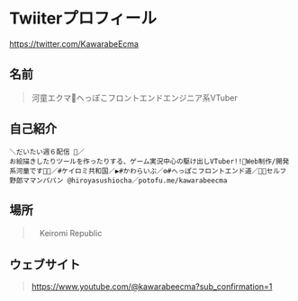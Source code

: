 # Twiiterプロフィール

<https://twitter.com/KawarabeEcma>

## 名前

> 河童エクマ🥒へっぽこフロントエンドエンジニア系VTuber

## 自己紹介

```
＼だいたい週６配信 🥳／
お絵描きしたりツールを作ったりする、ゲーム実況中心の駆け出しVTuber!!🥒Web制作/開発系河童です👨‍💻／#ケイロミ共和国／▶#かわらいぶ／⚙#へっぽこフロントエンド道／🍣🍵セルフ野郎ママンパパン @hiroyasushiocha／potofu.me/kawarabeecma
```

## 場所

>　Keiromi Republic

## ウェブサイト

> https://www.youtube.com/@kawarabeecma?sub_confirmation=1
